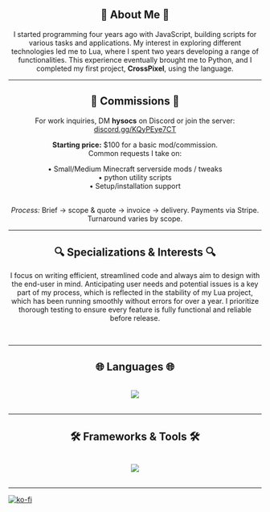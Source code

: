 <h2 align="center">📖 About Me 📖</h2>
<p align="center">
    I started programming four years ago with JavaScript, building scripts for various tasks and applications. My interest in exploring different technologies led me to Lua, where I spent two years developing a range of functionalities. This experience eventually brought me to Python, and I completed my first project, <strong>CrossPixel</strong>, using the language.
</p>

---

<h2 align="center">💼 Commissions 💼</h2>
<p align="center">
    For work inquiries, DM <strong>hysocs</strong> on Discord or join the server:
    <a href="https://discord.gg/KQyPEye7CT">discord.gg/KQyPEye7CT</a>
</p>
<p align="center">
    <strong>Starting price:</strong> $100 for a basic mod/commission.<br/>
    Common requests I take on:
</p>
<div align="center">
    • Small/Medium Minecraft serverside mods / tweaks<br/>
    • python utility scripts<br/>
    • Setup/installation support
</div>
<br/>
<p align="center">
    <em>Process:</em> Brief → scope & quote → invoice → delivery. Payments via Stripe. Turnaround varies by scope.
</p>

---

<h2 align="center">🔍 Specializations & Interests 🔍</h2>
<p align="center">
    I focus on writing efficient, streamlined code and always aim to design with the end-user in mind. Anticipating user needs and potential issues is a key part of my process, which is reflected in the stability of my Lua project, which has been running smoothly without errors for over a year. I prioritize thorough testing to ensure every feature is fully functional and reliable before release.
</p>
<br/>
<hr/>

<h2 align="center">🌐 Languages 🌐</h2>
<br/>
<div align="center">
    <img src="https://skillicons.dev/icons?i=kotlin,python,javascript,lua,java" />
</div>

<br/>
<hr/>

<h2 align="center">🛠️ Frameworks & Tools 🛠️</h2>
<br/>
<div align="center">
    <img src="https://skillicons.dev/icons?i=nodejs,github,vscode,git,kotlin,idea" />
</div>

<br/>
<hr/>

<a href="https://ko-fi.com/L4L31BEF9O">
    <img src="https://ko-fi.com/img/githubbutton_sm.svg" alt="ko-fi"/>
</a>
